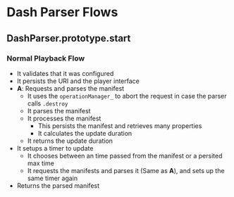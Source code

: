 # Dash Parser Flows

## DashParser.prototype.start

### Normal Playback Flow

- It validates that it was configured
- It persists the URI and the player interface
- **A**: Requests and parses the manifest
  - It uses the `operationManager_` to abort the request in case the parser calls `.destroy`
  - It parses the manifest
  - It processes the manifest
    - This persists the manifest and retrieves many properties
    - It calculates the update duration
  - It returns the update duration
- It setups a timer to update
  - It chooses between an time passed from the manifest or a persited max time
  - It requests the manifests and parses it (Same as **A**), and sets up the same timer again
- Returns the parsed manifest
